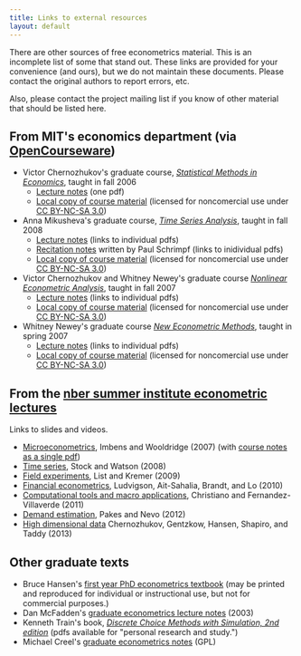 ```yaml
---
title: Links to external resources
layout: default
---
```


There are other sources of free econometrics material. This is an
incomplete list of some that stand out. These links are provided for
your convenience (and ours), but we do not maintain these
documents. Please contact the original authors to report errors, etc.

Also, please contact the project mailing list if you know of other
material that should be listed here.

[NC]: http://creativecommons.org/licenses/by-nc-sa/3.0/us/

From MIT's economics department (via [OpenCourseware](http://ocw.mit.edu/courses/economics))
--------------------------------------------------------------------------------------------

* Victor Chernozhukov's graduate course, [*Statistical Methods in
  Economics*][a1], taught in fall 2006
    * [Lecture notes][a2] (one pdf)
    * [Local copy of course material][a3] (licensed for noncomercial
      use under [CC BY-NC-SA 3.0][NC])
* Anna Mikusheva's graduate course, [*Time Series Analysis*][a4],
  taught in fall 2008
    * [Lecture notes][a5] (links to individual pdfs)
    * [Recitation notes][a6] written by Paul Schrimpf (links to
      inidividual pdfs)
    * [Local copy of course material][a7] (licensed for noncomercial
      use under [CC BY-NC-SA 3.0][NC])
* Victor Chernozhukov and Whitney Newey's graduate course [*Nonlinear
  Econometric Analysis*][a8], taught in fall 2007
    * [Lecture notes][a9] (links to individual pdfs)
    * [Local copy of course material][a10] (licensed for
      noncomercial use under [CC BY-NC-SA 3.0][NC])
* Whitney Newey's graduate course [*New Econometric Methods*][a11],
  taught in spring 2007
    * [Lecture notes][a12] (links to individual pdfs)
    * [Local copy of course material][a13] (licensed for
      noncomercial use under [CC BY-NC-SA 3.0][NC])

[a1]: http://ocw.mit.edu/courses/economics/14-381-statistical-method-in-economics-fall-2006/
[a2]: http://ocw.mit.edu/courses/economics/14-381-statistical-method-in-economics-fall-2006/lecture-notes/notes_part_2.pdf
[a3]: /core/dl/14-381-fall-2006.zip

[a4]: http://ocw.mit.edu/courses/economics/14-384-time-series-analysis-fall-2008/
[a5]: http://ocw.mit.edu/courses/economics/14-384-time-series-analysis-fall-2008/lecture-notes
[a6]: http://ocw.mit.edu/courses/economics/14-384-time-series-analysis-fall-2008/recitations/
[a7]: /core/dl/14-384-fall-2008.zip

[a8]: http://ocw.mit.edu/courses/economics/14-385-nonlinear-econometric-analysis-fall-2007/
[a9]: http://ocw.mit.edu/courses/economics/14-385-nonlinear-econometric-analysis-fall-2007/lecture-notes
[a10]: /core/dl/14-385-fall-2007.zip

[a11]: http://ocw.mit.edu/courses/economics/14-386-new-econometric-methods-spring-2007/
[a12]: http://ocw.mit.edu/courses/economics/14-386-new-econometric-methods-spring-2007/readings/
[a13]: /core/dl/14-386-spring-2007.zip


From the [nber summer institute econometric lectures][d0]
---------------------------------------------------------

Links to slides and videos.

* [Microeconometrics][d1], Imbens and Wooldridge (2007)
  (with [course notes as a single pdf][d2])
* [Time series][d3], Stock and Watson (2008)
* [Field experiments][d4], List and Kremer (2009)
* [Financial econometrics][d5], Ludvigson, Ait-Sahalia, Brandt, and Lo (2010)
* [Computational tools and macro applications][d6], Christiano and Fernandez-Villaverde (2011)
* [Demand estimation][d7], Pakes and Nevo (2012)
* [High dimensional data][d8] Chernozhukov, Gentzkow,  Hansen, Shapiro, and Taddy (2013)

[d0]: http://www.nber.org/SI_econometrics_lectures.html
[d1]: http://www.nber.org/minicourse3.html
[d2]: http://www.nber.org/WNE/WNEnotes.pdf
[d3]: http://www.nber.org/minicourse_2008.html
[d4]: http://www.streamingmeeting.com/webmeeting/matrixvideo/nber/index.html
[d5]: http://www.nber.org/econometrics_minicourse_2010
[d6]: http://www.nber.org/econometrics_minicourse_2011
[d7]: http://www.nber.org/econometrics_minicourse_2012
[d8]: http://www.nber.org/econometrics_minicourse_2013

Other graduate texts
--------------------

* Bruce Hansen's [first year PhD econometrics textbook][c1] (may be
  printed and reproduced for individual or instructional use, but not
  for commercial purposes.)
* Dan McFadden's [graduate econometrics lecture notes][c4] (2003)
* Kenneth Train's book, [*Discrete Choice Methods with Simulation, 2nd edition*][c3] 
  (pdfs available for "personal research and study.")
* Michael Creel's [graduate econometrics notes][c2] (GPL)

[c1]: http://www.ssc.wisc.edu/~bhansen/econometrics
[c2]: http://pareto.uab.es/mcreel/Econometrics/
[c3]: http://elsa.berkeley.edu/books/choice2.html
[c4]: http://elsa.berkeley.edu/users/mcfadden/e240b_sp03/e240b.html
